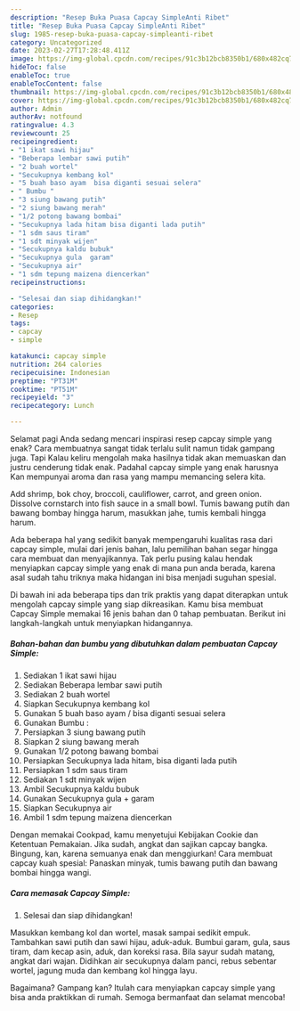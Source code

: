 ```yaml
---
description: "Resep Buka Puasa Capcay SimpleAnti Ribet"
title: "Resep Buka Puasa Capcay SimpleAnti Ribet"
slug: 1985-resep-buka-puasa-capcay-simpleanti-ribet
category: Uncategorized
date: 2023-02-27T17:28:48.411Z
image: https://img-global.cpcdn.com/recipes/91c3b12bcb8350b1/680x482cq70/capcay-simple-foto-resep-utama.jpg
hideToc: false
enableToc: true
enableTocContent: false
thumbnail: https://img-global.cpcdn.com/recipes/91c3b12bcb8350b1/680x482cq70/capcay-simple-foto-resep-utama.jpg
cover: https://img-global.cpcdn.com/recipes/91c3b12bcb8350b1/680x482cq70/capcay-simple-foto-resep-utama.jpg
author: Admin
authorAv: notfound
ratingvalue: 4.3
reviewcount: 25
recipeingredient:
- "1 ikat sawi hijau"
- "Beberapa lembar sawi putih"
- "2 buah wortel"
- "Secukupnya kembang kol"
- "5 buah baso ayam  bisa diganti sesuai selera"
- " Bumbu "
- "3 siung bawang putih"
- "2 siung bawang merah"
- "1/2 potong bawang bombai"
- "Secukupnya lada hitam bisa diganti lada putih"
- "1 sdm saus tiram"
- "1 sdt minyak wijen"
- "Secukupnya kaldu bubuk"
- "Secukupnya gula  garam"
- "Secukupnya air"
- "1 sdm tepung maizena diencerkan"
recipeinstructions:

- "Selesai dan siap dihidangkan!"
categories:
- Resep
tags:
- capcay
- simple

katakunci: capcay simple 
nutrition: 264 calories
recipecuisine: Indonesian
preptime: "PT31M"
cooktime: "PT51M"
recipeyield: "3"
recipecategory: Lunch

---
```



Selamat pagi Anda sedang mencari inspirasi resep capcay simple yang enak? Cara membuatnya sangat tidak terlalu sulit namun tidak gampang juga. Tapi Kalau keliru mengolah maka hasilnya tidak akan memuaskan dan justru cenderung tidak enak. Padahal capcay simple yang enak harusnya Kan mempunyai aroma dan rasa yang mampu memancing selera kita.


Add shrimp, bok choy, broccoli, cauliflower, carrot, and green onion. Dissolve cornstarch into fish sauce in a small bowl. Tumis bawang putih dan bawang bombay hingga harum, masukkan jahe, tumis kembali hingga harum.

Ada beberapa hal yang sedikit banyak mempengaruhi kualitas rasa dari capcay simple, mulai dari jenis bahan, lalu pemilihan bahan segar hingga cara membuat dan menyajikannya. Tak perlu pusing kalau hendak menyiapkan capcay simple yang enak di mana pun anda berada, karena asal sudah tahu triknya maka hidangan ini bisa menjadi suguhan spesial.


Di bawah ini ada beberapa tips dan trik praktis yang dapat diterapkan untuk mengolah capcay simple yang siap dikreasikan. Kamu bisa membuat Capcay Simple memakai 16 jenis bahan dan 0 tahap pembuatan. Berikut ini langkah-langkah untuk menyiapkan hidangannya.

<!--inarticleads1-->

##### Bahan-bahan dan bumbu yang dibutuhkan dalam pembuatan Capcay Simple:

1. Sediakan 1 ikat sawi hijau
1. Sediakan Beberapa lembar sawi putih
1. Sediakan 2 buah wortel
1. Siapkan Secukupnya kembang kol
1. Gunakan 5 buah baso ayam / bisa diganti sesuai selera
1. Gunakan  Bumbu :
1. Persiapkan 3 siung bawang putih
1. Siapkan 2 siung bawang merah
1. Gunakan 1/2 potong bawang bombai
1. Persiapkan Secukupnya lada hitam, bisa diganti lada putih
1. Persiapkan 1 sdm saus tiram
1. Sediakan 1 sdt minyak wijen
1. Ambil Secukupnya kaldu bubuk
1. Gunakan Secukupnya gula + garam
1. Siapkan Secukupnya air
1. Ambil 1 sdm tepung maizena diencerkan


Dengan memakai Cookpad, kamu menyetujui Kebijakan Cookie dan Ketentuan Pemakaian. Jika sudah, angkat dan sajikan capcay bangka. Bingung, kan, karena semuanya enak dan menggiurkan! Cara membuat capcay kuah spesial: Panaskan minyak, tumis bawang putih dan bawang bombai hingga wangi. 

<!--inarticleads2-->

##### Cara memasak Capcay Simple:


1. Selesai dan siap dihidangkan!

Masukkan kembang kol dan wortel, masak sampai sedikit empuk. Tambahkan sawi putih dan sawi hijau, aduk-aduk. Bumbui garam, gula, saus tiram, dam kecap asin, aduk, dan koreksi rasa. Bila sayur sudah matang, angkat dari wajan. Didihkan air secukupnya dalam panci, rebus sebentar wortel, jagung muda dan kembang kol hingga layu. 

Bagaimana? Gampang kan? Itulah cara menyiapkan capcay simple yang bisa anda praktikkan di rumah. Semoga bermanfaat dan selamat mencoba!
